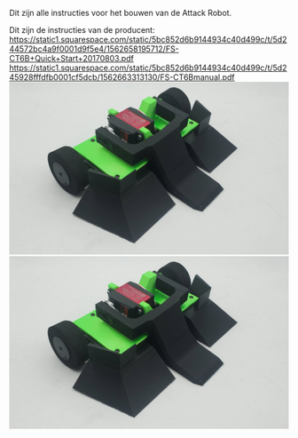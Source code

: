 Dit zijn alle instructies voor het bouwen van de Attack Robot.

Dit zijn de instructies van de producent:
https://static1.squarespace.com/static/5bc852d6b9144934c40d499c/t/5d244572bc4a9f0001d9f5e4/1562658195712/FS-CT6B+Quick+Start+20170803.pdf
https://static1.squarespace.com/static/5bc852d6b9144934c40d499c/t/5d245928fffdfb0001cf5dcb/1562663313130/FS-CT6Bmanual.pdf
<img src="https://github.com/RinusCollignon/Attack-Robot/blob/5a8e08d84d7ba9b31da694f822f2abf38f6ac940/Main%20Article%20Photo.jpg" alt="Attack Robot" title="Attack Robot">
![test](https://github.com/RinusCollignon/Attack-Robot/blob/5a8e08d84d7ba9b31da694f822f2abf38f6ac940/Main%20Article%20Photo.jpg)
